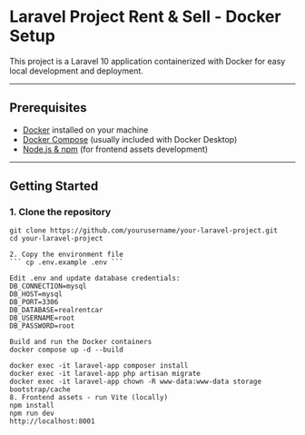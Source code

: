 # Laravel Project Rent & Sell - Docker Setup

This project is a Laravel 10 application containerized with Docker for easy local development and deployment.

---

## Prerequisites

- [Docker](https://www.docker.com/get-started) installed on your machine
- [Docker Compose](https://docs.docker.com/compose/install/) (usually included with Docker Desktop)
- [Node.js & npm](https://nodejs.org/) (for frontend assets development)

---

## Getting Started

### 1. Clone the repository

```
git clone https://github.com/yourusername/your-laravel-project.git
cd your-laravel-project

2. Copy the environment file
``` cp .env.example .env ```

Edit .env and update database credentials:
DB_CONNECTION=mysql
DB_HOST=mysql
DB_PORT=3306
DB_DATABASE=realrentcar
DB_USERNAME=root
DB_PASSWORD=root

Build and run the Docker containers
docker compose up -d --build

docker exec -it laravel-app composer install
docker exec -it laravel-app php artisan migrate
docker exec -it laravel-app chown -R www-data:www-data storage bootstrap/cache
8. Frontend assets - run Vite (locally)
npm install
npm run dev
http://localhost:8001
